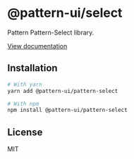 # @pattern-ui/select

Pattern Pattern-Select library.

[View documentation](https://pattern.icu/)

## Installation

```sh
# With yarn
yarn add @pattern-ui/pattern-select

# With npm
npm install @pattern-ui/pattern-select
```

## License

MIT
